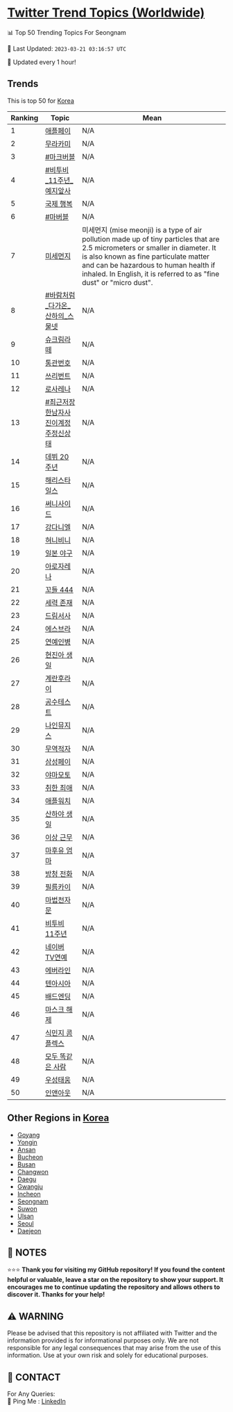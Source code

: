 [Twitter Trend Topics (Worldwide)](https://github.com/ErcinDedeoglu/Twitter-Trend-Topics)
==========


📊 Top 50 Trending Topics For Seongnam

📆 Last Updated: `2023-03-21 03:16:57 UTC`

🔧 Updated every 1 hour!


## Trends

This is top 50 for [Korea](</Korea>)

| Ranking | Topic | Mean |
| ------- | ------------ | ------------ |
| 1 | [애플페이](http://twitter.com/search?q=%ec%95%a0%ed%94%8c%ed%8e%98%ec%9d%b4) | N/A |
| 2 | [무라카미](http://twitter.com/search?q=%eb%ac%b4%eb%9d%bc%ec%b9%b4%eb%af%b8) | N/A |
| 3 | [#마크버블](http://twitter.com/search?q=%23%eb%a7%88%ed%81%ac%eb%b2%84%eb%b8%94) | N/A |
| 4 | [#비투비_11주년_예지앞사](http://twitter.com/search?q=%23%eb%b9%84%ed%88%ac%eb%b9%84_11%ec%a3%bc%eb%85%84_%ec%98%88%ec%a7%80%ec%95%9e%ec%82%ac) | N/A |
| 5 | [국제 행복](http://twitter.com/search?q=%ea%b5%ad%ec%a0%9c+%ed%96%89%eb%b3%b5) | N/A |
| 6 | [#마버블](http://twitter.com/search?q=%23%eb%a7%88%eb%b2%84%eb%b8%94) | N/A |
| 7 | [미세먼지](http://twitter.com/search?q=%eb%af%b8%ec%84%b8%eb%a8%bc%ec%a7%80) | 미세먼지 (mise meonji) is a type of air pollution made up of tiny particles that are 2.5 micrometers or smaller in diameter. It is also known as fine particulate matter and can be hazardous to human health if inhaled. In English, it is referred to as "fine dust" or "micro dust". |
| 8 | [#바람처럼_다가온_산하의_스물넷](http://twitter.com/search?q=%23%eb%b0%94%eb%9e%8c%ec%b2%98%eb%9f%bc_%eb%8b%a4%ea%b0%80%ec%98%a8_%ec%82%b0%ed%95%98%ec%9d%98_%ec%8a%a4%eb%ac%bc%eb%84%b7) | N/A |
| 9 | [슈크림라떼](http://twitter.com/search?q=%ec%8a%88%ed%81%ac%eb%a6%bc%eb%9d%bc%eb%96%bc) | N/A |
| 10 | [통관번호](http://twitter.com/search?q=%ed%86%b5%ea%b4%80%eb%b2%88%ed%98%b8) | N/A |
| 11 | [쓰리번트](http://twitter.com/search?q=%ec%93%b0%eb%a6%ac%eb%b2%88%ed%8a%b8) | N/A |
| 12 | [로사레나](http://twitter.com/search?q=%eb%a1%9c%ec%82%ac%eb%a0%88%eb%82%98) | N/A |
| 13 | [#최근저장한남자사진이계정주정신상태](http://twitter.com/search?q=%23%ec%b5%9c%ea%b7%bc%ec%a0%80%ec%9e%a5%ed%95%9c%eb%82%a8%ec%9e%90%ec%82%ac%ec%a7%84%ec%9d%b4%ea%b3%84%ec%a0%95%ec%a3%bc%ec%a0%95%ec%8b%a0%ec%83%81%ed%83%9c) | N/A |
| 14 | [데뷔 20주년](http://twitter.com/search?q=%eb%8d%b0%eb%b7%94+20%ec%a3%bc%eb%85%84) | N/A |
| 15 | [해리스타일스](http://twitter.com/search?q=%ed%95%b4%eb%a6%ac%ec%8a%a4%ed%83%80%ec%9d%bc%ec%8a%a4) | N/A |
| 16 | [써니사이드](http://twitter.com/search?q=%ec%8d%a8%eb%8b%88%ec%82%ac%ec%9d%b4%eb%93%9c) | N/A |
| 17 | [강다니엘](http://twitter.com/search?q=%ea%b0%95%eb%8b%a4%eb%8b%88%ec%97%98) | N/A |
| 18 | [혀니비니](http://twitter.com/search?q=%ed%98%80%eb%8b%88%eb%b9%84%eb%8b%88) | N/A |
| 19 | [일본 야구](http://twitter.com/search?q=%ec%9d%bc%eb%b3%b8+%ec%95%bc%ea%b5%ac) | N/A |
| 20 | [아로자레나](http://twitter.com/search?q=%ec%95%84%eb%a1%9c%ec%9e%90%eb%a0%88%eb%82%98) | N/A |
| 21 | [꼬들 444](http://twitter.com/search?q=%ea%bc%ac%eb%93%a4+444) | N/A |
| 22 | [세력 존재](http://twitter.com/search?q=%ec%84%b8%eb%a0%a5+%ec%a1%b4%ec%9e%ac) | N/A |
| 23 | [드림서사](http://twitter.com/search?q=%eb%93%9c%eb%a6%bc%ec%84%9c%ec%82%ac) | N/A |
| 24 | [에스브라](http://twitter.com/search?q=%ec%97%90%ec%8a%a4%eb%b8%8c%eb%9d%bc) | N/A |
| 25 | [연예인병](http://twitter.com/search?q=%ec%97%b0%ec%98%88%ec%9d%b8%eb%b3%91) | N/A |
| 26 | [현진아 생일](http://twitter.com/search?q=%ed%98%84%ec%a7%84%ec%95%84+%ec%83%9d%ec%9d%bc) | N/A |
| 27 | [계란후라이](http://twitter.com/search?q=%ea%b3%84%eb%9e%80%ed%9b%84%eb%9d%bc%ec%9d%b4) | N/A |
| 28 | [공수테스트](http://twitter.com/search?q=%ea%b3%b5%ec%88%98%ed%85%8c%ec%8a%a4%ed%8a%b8) | N/A |
| 29 | [나인뮤지스](http://twitter.com/search?q=%eb%82%98%ec%9d%b8%eb%ae%a4%ec%a7%80%ec%8a%a4) | N/A |
| 30 | [무역적자](http://twitter.com/search?q=%eb%ac%b4%ec%97%ad%ec%a0%81%ec%9e%90) | N/A |
| 31 | [삼성페이](http://twitter.com/search?q=%ec%82%bc%ec%84%b1%ed%8e%98%ec%9d%b4) | N/A |
| 32 | [야마모토](http://twitter.com/search?q=%ec%95%bc%eb%a7%88%eb%aa%a8%ed%86%a0) | N/A |
| 33 | [취한 최애](http://twitter.com/search?q=%ec%b7%a8%ed%95%9c+%ec%b5%9c%ec%95%a0) | N/A |
| 34 | [애플워치](http://twitter.com/search?q=%ec%95%a0%ed%94%8c%ec%9b%8c%ec%b9%98) | N/A |
| 35 | [산하야 생일](http://twitter.com/search?q=%ec%82%b0%ed%95%98%ec%95%bc+%ec%83%9d%ec%9d%bc) | N/A |
| 36 | [이상 근무](http://twitter.com/search?q=%ec%9d%b4%ec%83%81+%ea%b7%bc%eb%ac%b4) | N/A |
| 37 | [마후유 엄마](http://twitter.com/search?q=%eb%a7%88%ed%9b%84%ec%9c%a0+%ec%97%84%eb%a7%88) | N/A |
| 38 | [방청 전화](http://twitter.com/search?q=%eb%b0%a9%ec%b2%ad+%ec%a0%84%ed%99%94) | N/A |
| 39 | [필름카이](http://twitter.com/search?q=%ed%95%84%eb%a6%84%ec%b9%b4%ec%9d%b4) | N/A |
| 40 | [마법천자문](http://twitter.com/search?q=%eb%a7%88%eb%b2%95%ec%b2%9c%ec%9e%90%eb%ac%b8) | N/A |
| 41 | [비투비 11주년](http://twitter.com/search?q=%eb%b9%84%ed%88%ac%eb%b9%84+11%ec%a3%bc%eb%85%84) | N/A |
| 42 | [네이버 TV연예](http://twitter.com/search?q=%eb%84%a4%ec%9d%b4%eb%b2%84+TV%ec%97%b0%ec%98%88) | N/A |
| 43 | [에버라인](http://twitter.com/search?q=%ec%97%90%eb%b2%84%eb%9d%bc%ec%9d%b8) | N/A |
| 44 | [텐아시아](http://twitter.com/search?q=%ed%85%90%ec%95%84%ec%8b%9c%ec%95%84) | N/A |
| 45 | [배드엔딩](http://twitter.com/search?q=%eb%b0%b0%eb%93%9c%ec%97%94%eb%94%a9) | N/A |
| 46 | [마스크 해제](http://twitter.com/search?q=%eb%a7%88%ec%8a%a4%ed%81%ac+%ed%95%b4%ec%a0%9c) | N/A |
| 47 | [식민지 콤플렉스](http://twitter.com/search?q=%ec%8b%9d%eb%af%bc%ec%a7%80+%ec%bd%a4%ed%94%8c%eb%a0%89%ec%8a%a4) | N/A |
| 48 | [모두 똑같은 사람](http://twitter.com/search?q=%eb%aa%a8%eb%91%90+%eb%98%91%ea%b0%99%ec%9d%80+%ec%82%ac%eb%9e%8c) | N/A |
| 49 | [우성태웅](http://twitter.com/search?q=%ec%9a%b0%ec%84%b1%ed%83%9c%ec%9b%85) | N/A |
| 50 | [인앤아웃](http://twitter.com/search?q=%ec%9d%b8%ec%95%a4%ec%95%84%ec%9b%83) | N/A |



## Other Regions in [Korea](</Korea>)

* [Goyang](</Korea/Goyang.md>)
* [Yongin](</Korea/Yongin.md>)
* [Ansan](</Korea/Ansan.md>)
* [Bucheon](</Korea/Bucheon.md>)
* [Busan](</Korea/Busan.md>)
* [Changwon](</Korea/Changwon.md>)
* [Daegu](</Korea/Daegu.md>)
* [Gwangju](</Korea/Gwangju.md>)
* [Incheon](</Korea/Incheon.md>)
* [Seongnam](</Korea/Seongnam.md>)
* [Suwon](</Korea/Suwon.md>)
* [Ulsan](</Korea/Ulsan.md>)
* [Seoul](</Korea/Seoul.md>)
* [Daejeon](</Korea/Daejeon.md>)



## 📝 NOTES

⭐⭐⭐ **Thank you for visiting my GitHub repository! If you found the content helpful or valuable, leave a star on the repository to show your support. It encourages me to continue updating the repository and allows others to discover it. Thanks for your help!**


## ⚠️ WARNING

Please be advised that this repository is not affiliated with Twitter and the information provided is for informational purposes only. We are not responsible for any legal consequences that may arise from the use of this information. Use at your own risk and solely for educational purposes.


## 📨 CONTACT

 For Any Queries:  
            🏓 Ping Me : [LinkedIn](https://www.linkedin.com/in/ercindedeoglu/)
